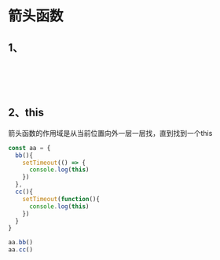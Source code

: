 <!--
 * @Author: your name
 * @Date: 2020-04-13 11:11:46
 * @LastEditTime: 2020-04-13 11:36:14
 * @LastEditors: Please set LastEditors
 * @Description: In User Settings Edit
 * @FilePath: \VueLearnc:\Users\11346\OneDrive\笔记\JsMD\ES6语法\2、箭头函数.md
 -->

# 箭头函数

## 1、

```js

```

```js

```

```js

```

```js

```

```js

```

## 2、this

箭头函数的作用域是从当前位置向外一层一层找，直到找到一个this

```js {cmd}
const aa = {
  bb(){
    setTimeout(() => {
      console.log(this)
    })
  },
  cc(){
    setTimeout(function(){
      console.log(this)
    })
  }
}

aa.bb()
aa.cc()
```
